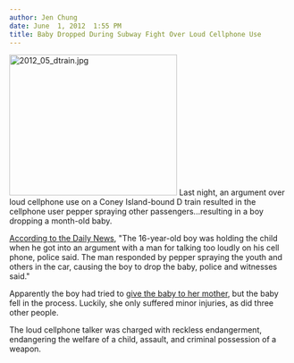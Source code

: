 ```yaml
---
author: Jen Chung
date: June  1, 2012  1:55 PM
title: Baby Dropped During Subway Fight Over Loud Cellphone Use
---
```


<p><span class="mt-enclosure mt-enclosure-image" style="display: inline;"> <img alt="2012_05_dtrain.jpg" src="https://web.archive.org/web/20120604062202im_/http://gothamist.com/attachments/jen/2012_05_dtrain.jpg" width="300" height="252" class="image-left"> </span>Last night, an argument over loud cellphone use on a Coney Island-bound D train resulted in the cellphone user pepper spraying other passengers...resulting in a boy dropping a month-old baby.</p>

<p><a href="https://web.archive.org/web/20120604062202/http://www.nydailynews.com/new-york/crazed-man-pepper-sprays-teen-holding-infant-train-headed-coney-island-article-1.1088238">According to the Daily News</a>, &quot;The 16-year-old boy was holding the child when he got into an argument with a man for talking too loudly on his cell phone, police said. The man responded by pepper spraying the youth and others in the car, causing the boy to drop the baby, police and witnesses said.&quot;</p>

<p>Apparently the boy had tried to <a href="https://web.archive.org/web/20120604062202/http://www.nypost.com/p/news/local/subway_spray_baby_dropped_eqpXwi6rCd14GsAHL0yJGM?utm_medium=rss&amp;utm_content=Local">give the baby to her mother</a>, but the baby fell in the process.  Luckily, she only suffered minor injuries, as did three other people.</p>

<p>The loud cellphone talker was charged with reckless endangerment, endangering the welfare of a child, assault, and criminal possession of a weapon.<br>
</p>